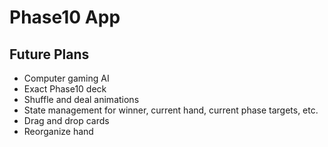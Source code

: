 # Phase10 App

## Future Plans
* Computer gaming AI
* Exact Phase10 deck
* Shuffle and deal animations
* State management for winner, current hand, current phase targets, etc.
* Drag and drop cards
* Reorganize hand
